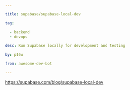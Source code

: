 ```yaml
---

title: supabase/supabase-local-dev 

tag: 

  - backend
  - devops 

desc: Run Supabase locally for development and testing 

by: p16w 

from: awesome-dev-bot 

---
```




https://supabase.com/blog/supabase-local-dev 

